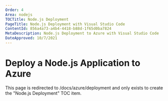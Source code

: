 ```yaml
---
Order: 4
Area: nodejs
TOCTitle: Node.js Deployment
PageTitle: Node.js Deployment with Visual Studio Code
ContentId: 856a4a73-a4b4-4418-b88d-1f65d0ba7824
MetaDescription: Node.js Deployment to Azure with Visual Studio Code
DateApproved: 10/7/2021
---
```

# Deploy a Node.js Application to Azure

This page is redirected to /docs/azure/deployment and only exists to create the "Node.js Deployment" TOC item.